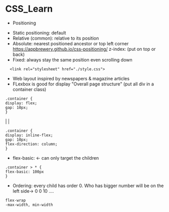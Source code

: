 # CSS_Learn
- Positioning
+ Static positioning: default
+ Relative (common): relative to its position
+ Absolute: nearest positioned ancestor or top left corner
https://appbrewery.github.io/css-positioning/
z-index: (put on top or back)
+ Fixed: always stay the same position even scrolling down

```
  <link rel="stylesheet" href="./style.css">
```
- Web layout inspired by newspapers & magazine articles
- FLexbox is good for display "Overall page structure" (put all div in a container class)
```
.container {
display: flex;
gap: 10px;
}
```
| |
```
.container {
display: inline-flex;
gap: 10px;
flex-direction: column;
}
```
- flex-basic: <- can only target the children
```
.container > * {
flex-basic: 100px
}
```
- Ordering: every child has order 0. Who has bigger number will be on the left side-> 0 0 10 ....
```
flex-wrap
-max-width, min-width
